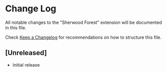 # Change Log

All notable changes to the "Sherwood Forest" extension will be documented in this file.

Check [Keep a Changelog](http://keepachangelog.com/) for recommendations on how to structure this file.

## [Unreleased]

- Initial release
